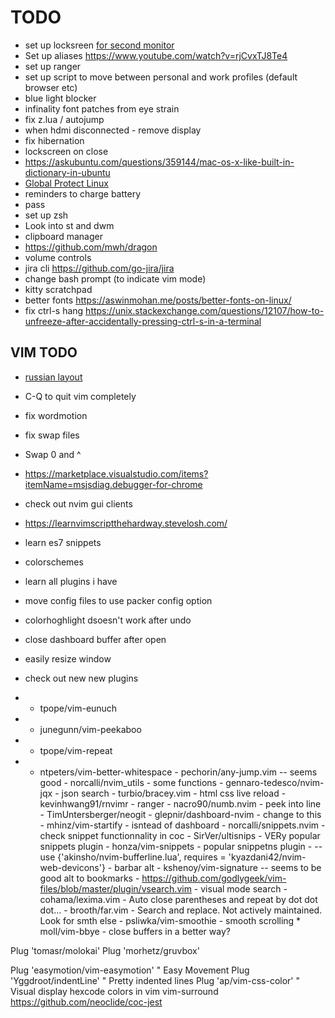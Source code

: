 # TODO

- set up locksreen [for second monitor](https://www.reddit.com/r/unixporn/comments/3358vu/i3lock_unixpornworthy_lock_screen/)
- Set up aliases https://www.youtube.com/watch?v=rjCvxTJ8Te4
- set up ranger
- set up script to move between personal and work profiles (default browser etc)
- blue light blocker
- infinality font patches from eye strain
- fix z.lua / autojump
- when hdmi disconnected - remove display
- fix hibernation
- lockscreen on close
- https://askubuntu.com/questions/359144/mac-os-x-like-built-in-dictionary-in-ubuntu
- [Global Protect Linux](https://live.paloaltonetworks.com/t5/general-topics/global-protect-new-linux-ui/td-p/304425#)
- reminders to charge battery
- pass
- set up zsh
- Look into st and dwm
- clipboard manager
- https://github.com/mwh/dragon
- volume controls
- jira cli https://github.com/go-jira/jira
- change bash prompt (to indicate vim mode)
- kitty scratchpad
- better fonts https://aswinmohan.me/posts/better-fonts-on-linux/
- fix ctrl-s hang https://unix.stackexchange.com/questions/12107/how-to-unfreeze-after-accidentally-pressing-ctrl-s-in-a-terminal

## VIM TODO

- [russian layout](https://habr.com/ru/post/98393/)
- C-Q to quit vim completely
- fix wordmotion
- fix swap files
- Swap 0 and ^
- https://marketplace.visualstudio.com/items?itemName=msjsdiag.debugger-for-chrome
- check out nvim gui clients
- https://learnvimscriptthehardway.stevelosh.com/
- learn es7 snippets
- colorschemes
- learn all plugins i have
- move config files to use packer config option
- colorhoghlight dsoesn't work after undo
- close dashboard buffer after open
- easily resize window

- check out new new plugins
- - tpope/vim-eunuch
- - junegunn/vim-peekaboo
- - tpope/vim-repeat
- - ntpeters/vim-better-whitespace - pechorin/any-jump.vim -- seems good - norcalli/nvim_utils - some functions - gennaro-tedesco/nvim-jqx - json search - turbio/bracey.vim - html css live reload - kevinhwang91/rnvimr - ranger - nacro90/numb.nvim - peek into line - TimUntersberger/neogit - glepnir/dashboard-nvim - change to this - mhinz/vim-startify - isntead of dashboard - norcalli/snippets.nvim - check snippet functionnality in coc - SirVer/ultisnips - VERy popular snippets plugin - honza/vim-snippets - popular snippetns plugin - -- use {'akinsho/nvim-bufferline.lua', requires = 'kyazdani42/nvim-web-devicons'} - barbar alt - kshenoy/vim-signature -- seems to be good alt to bookmarks - https://github.com/godlygeek/vim-files/blob/master/plugin/vsearch.vim - visual mode search - cohama/lexima.vim - Auto close parentheses and repeat by dot dot dot... - brooth/far.vim - Search and replace. Not actively maintained. Look for smth else - psliwka/vim-smoothie - smooth scrolling \* moll/vim-bbye - close buffers in a better way?

Plug 'tomasr/molokai'
Plug 'morhetz/gruvbox'

Plug 'easymotion/vim-easymotion' " Easy Movement
Plug 'Yggdroot/indentLine' " Pretty indented lines
Plug 'ap/vim-css-color' " Visual display hexcode colors in vim
vim-surround
https://github.com/neoclide/coc-jest
